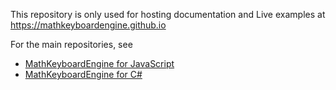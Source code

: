 This repository is only used for hosting documentation and Live examples at https://mathkeyboardengine.github.io

For the main repositories, see
- [MathKeyboardEngine for JavaScript](https://github.com/MathKeyboardEngine/MathKeyboardEngine)
- [MathKeyboardEngine for C#](https://github.com/MathKeyboardEngine/MathKeyboardEngine.CSharp)